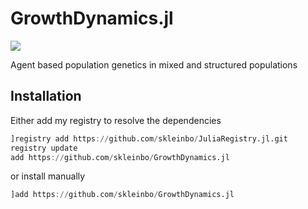 # GrowthDynamics.jl

[![](https://img.shields.io/badge/docs-dev-blue.svg)](https://skleinbo.github.io/GrowthDynamics.jl/dev/)

Agent based population genetics in mixed and structured populations

## Installation
Either add my registry to resolve the dependencies
```julia
]registry add https://github.com/skleinbo/JuliaRegistry.jl.git
registry update
add https://github.com/skleinbo/GrowthDynamics.jl
```
or install manually
```julia
]add https://github.com/skleinbo/GrowthDynamics.jl
```
